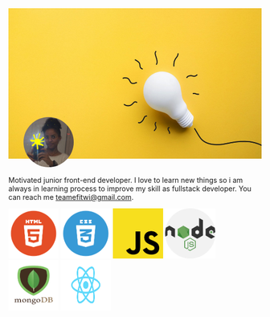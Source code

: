 
<img src="images/idea.jpeg" id="hero" class="hero" />
<img src="images/myImage.jpeg" alt="feruz Teame" id="feruz" class="feruz"  />


 Motivated junior front-end developer. I love to learn new things so i am always in learning process to improve my skill as fullstack developer. You can reach me teamefitwi@gmail.com.


<img src="images/html.png" width="100" height="100" alt="html"> <img src="images/css.png" width="100" height="100" alt="css"> <img src="images/js.png" width="100" height="100" alt="js"> <img src="images/node.png" width="100" height="100" alt="node.js"> <img src="images/mongo.png" width="100" height="100" alt="mongo"> <img src="images/react.png" width="100" height="100" alt="React">

<style>
  .hero {
    width:100%;
    height: 300px;
  }
  .feruz{
    border-radius:50%;
    margin-top:-20%;
    margin-left:30px;
    width:100px;
    height:100px;
  }
</style>

